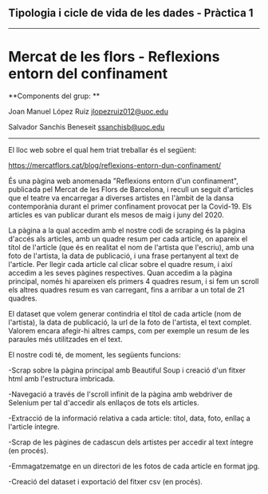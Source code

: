 ## **Tipologia i cicle de vida de les dades - Pràctica 1**

----
# **Mercat de les flors - Reflexions entorn del confinament**

**Components del grup: **

Joan Manuel López Ruiz <jlopezruiz012@uoc.edu>

Salvador Sanchis Beneseit <ssanchisb@uoc.edu> 

----

El lloc web sobre el qual hem triat treballar és el següent:

https://mercatflors.cat/blog/reflexions-entorn-dun-confinament/

És una pàgina web anomenada "Reflexions entorn d'un confinament", publicada pel 
Mercat de les Flors de Barcelona, i recull un seguit d'articles que el teatre 
va encarregar a diverses artistes en l'àmbit de la dansa contemporània
durant el primer confinament provocat per la 
Covid-19. Els articles es van publicar durant els mesos de maig i juny del 2020.

La pàgina a la qual accedim amb el nostre codi de scraping és la pàgina d'accés
als articles, amb un quadre resum per cada article, on apareix el títol de 
l'article (que és 
en realitat el nom de l'artista que l'escriu), amb una foto de l'artista, la 
data de publicació, i una frase pertanyent al text de l'article. Per llegir 
cada article cal clicar sobre el quadre resum, i així accedim a les seves
pàgines respectives. Quan accedim a la pàgina principal, només hi apareixen
els primers 4 quadres resum, i si fem un scroll els altres quadres resum es
van carregant, fins a arribar a un total de 21 quadres.

El dataset que volem generar contindria el títol de cada article (nom de l'artista),
la data de publicació, la url de la foto de l'artista, el text complet. Valorem
encara afegir-hi altres camps, com per exemple un resum de les paraules
més utilitzades en el text.

El nostre codi té, de moment, les següents funcions:

-Scrap sobre la pàgina principal amb Beautiful Soup i creació d'un 
fitxer html amb l'estructura imbricada.

-Navegació a través de l'scroll infinit de la pàgina amb webdriver de Selenium
per tal d'accedir als enllaços de tots els articles.

-Extracció de la informació relativa a cada article: títol, data, foto, enllaç
a l'article íntegre.

-Scrap de les pàgines de cadascun dels artistes per accedir al text íntegre 
(en procés).

-Emmagatzematge en un directori de les fotos de cada article en format jpg.

-Creació del dataset i exportació del fitxer csv (en procés).


